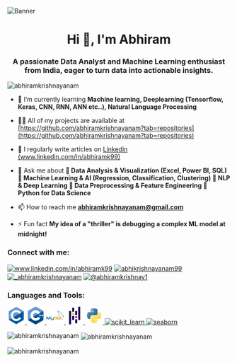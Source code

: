 ![Banner](https://mir-s3-cdn-cf.behance.net/project_modules/max_1200/81bb4b165684019.640b6038d133e.gif)

<h1 align="center">Hi 👋, I'm Abhiram</h1>
<h3 align="center">A passionate Data Analyst and Machine Learning enthusiast from India, eager to turn data into actionable insights.</h3>

<p align="left"> <img src="https://komarev.com/ghpvc/?username=abhiramkrishnayanam&label=Profile%20views&color=0e75b6&style=flat" alt="abhiramkrishnayanam" /> </p>

- 🌱 I’m currently learning **Machine learning, Deeplearning (Tensorflow, Keras, CNN, RNN, ANN etc..), Natural Language Processing**

- 👨‍💻 All of my projects are available at [https://github.com/abhiramkrishnayanam?tab=repositories](https://github.com/abhiramkrishnayanam?tab=repositories)

- 📝 I regularly write articles on [Linkedin (www.linkedin.com/in/abhiramk99)](Linkedin (www.linkedin.com/in/abhiramk99))

- 💬 Ask me about **🔹 Data Analysis & Visualization (Excel, Power BI, SQL) 🔹 Machine Learning & AI (Regression, Classification, Clustering) 🔹 NLP & Deep Learning 🔹 Data Preprocessing & Feature Engineering 🔹 Python for Data Science**

- 📫 How to reach me **abhiramkrishnayanam@gmail.com**

- ⚡ Fun fact **My idea of a "thriller" is debugging a complex ML model at midnight!**

<h3 align="left">Connect with me:</h3>
<p align="left">
<a href="https://linkedin.com/in/www.linkedin.com/in/abhiramk99" target="blank"><img align="center" src="https://raw.githubusercontent.com/rahuldkjain/github-profile-readme-generator/master/src/images/icons/Social/linked-in-alt.svg" alt="www.linkedin.com/in/abhiramk99" height="30" width="40" /></a>
<a href="https://kaggle.com/abhikrishnayanam99" target="blank"><img align="center" src="https://raw.githubusercontent.com/rahuldkjain/github-profile-readme-generator/master/src/images/icons/Social/kaggle.svg" alt="abhikrishnayanam99" height="30" width="40" /></a>
<a href="https://instagram.com/_abhiramkrishnayanam" target="blank"><img align="center" src="https://raw.githubusercontent.com/rahuldkjain/github-profile-readme-generator/master/src/images/icons/Social/instagram.svg" alt="_abhiramkrishnayanam" height="30" width="40" /></a>
<a href="https://www.hackerrank.com/@abhiramkrishnay1" target="blank"><img align="center" src="https://raw.githubusercontent.com/rahuldkjain/github-profile-readme-generator/master/src/images/icons/Social/hackerrank.svg" alt="@abhiramkrishnay1" height="30" width="40" /></a>
</p>

<h3 align="left">Languages and Tools:</h3>
<p align="left"> <a href="https://www.cprogramming.com/" target="_blank" rel="noreferrer"> <img src="https://raw.githubusercontent.com/devicons/devicon/master/icons/c/c-original.svg" alt="c" width="40" height="40"/> </a> <a href="https://www.w3schools.com/cpp/" target="_blank" rel="noreferrer"> <img src="https://raw.githubusercontent.com/devicons/devicon/master/icons/cplusplus/cplusplus-original.svg" alt="cplusplus" width="40" height="40"/> </a> <a href="https://www.mysql.com/" target="_blank" rel="noreferrer"> <img src="https://raw.githubusercontent.com/devicons/devicon/master/icons/mysql/mysql-original-wordmark.svg" alt="mysql" width="40" height="40"/> </a> <a href="https://pandas.pydata.org/" target="_blank" rel="noreferrer"> <img src="https://raw.githubusercontent.com/devicons/devicon/2ae2a900d2f041da66e950e4d48052658d850630/icons/pandas/pandas-original.svg" alt="pandas" width="40" height="40"/> </a> <a href="https://www.python.org" target="_blank" rel="noreferrer"> <img src="https://raw.githubusercontent.com/devicons/devicon/master/icons/python/python-original.svg" alt="python" width="40" height="40"/> </a> <a href="https://scikit-learn.org/" target="_blank" rel="noreferrer"> <img src="https://upload.wikimedia.org/wikipedia/commons/0/05/Scikit_learn_logo_small.svg" alt="scikit_learn" width="40" height="40"/> </a> <a href="https://seaborn.pydata.org/" target="_blank" rel="noreferrer"> <img src="https://seaborn.pydata.org/_images/logo-mark-lightbg.svg" alt="seaborn" width="40" height="40"/> </a> </p>

<p><img align="left" src="https://github-readme-stats.vercel.app/api/top-langs?username=abhiramkrishnayanam&show_icons=true&locale=en&layout=compact" alt="abhiramkrishnayanam" /></p>

<p>&nbsp;<img align="center" src="https://github-readme-stats.vercel.app/api?username=abhiramkrishnayanam&show_icons=true&locale=en" alt="abhiramkrishnayanam" /></p>

<p><img align="center" src="https://github-readme-streak-stats.herokuapp.com/?user=abhiramkrishnayanam&" alt="abhiramkrishnayanam" /></p>

